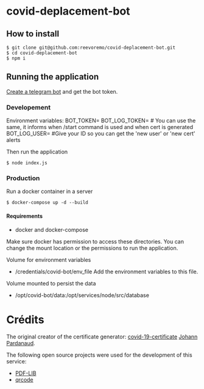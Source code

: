 # covid-deplacement-bot

## How to install

```console
$ git clone git@github.com:reevoremo/covid-deplacement-bot.git
$ cd covid-deplacement-bot
$ npm i
```
## Running the application

[Create a telegram bot](https://core.telegram.org/bots#3-how-do-i-create-a-bot) and get the bot token.

### Developement

Environment variables:
BOT_TOKEN=<your bot token given by telegram>
BOT_LOG_TOKEN=<bot token> # You can use the same, it informs when /start command is used and when cert is generated
BOT_LOG_USER=<telegram user id> #Give your ID so you can get the 'new user' or 'new cert' alerts

Then run the application
```console
$ node index.js
```
### Production

Run a docker container in a server
```console
$ docker-compose up -d --build
```
#### Requirements

- docker and docker-compose

Make sure docker has permission to access these directories. You can change the mount location or the permissions to run the application.

Volume for environment variables
- /credentials/covid-bot/env_file Add the environment variables to this file.

Volume mounted to persist the data
- /opt/covid-bot/data:/opt/services/node/src/database

# Crédits

The original creator of the certificate generator:
[covid-19-certificate](https://github.com/nesk/covid-19-certificate) [Johann Pardanaud](https://github.com/nesk).


The following open source projects were used for the development of this service:

- [PDF-LIB](https://pdf-lib.js.org/)
- [qrcode](https://github.com/soldair/node-qrcode)
